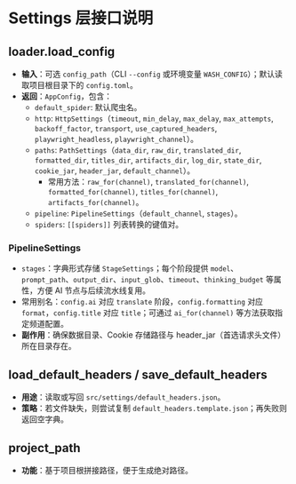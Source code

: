 # Settings 层接口说明

## loader.load_config
- **输入**：可选 `config_path`（CLI `--config` 或环境变量 `WASH_CONFIG`）；默认读取项目根目录下的 `config.toml`。
- **返回**：`AppConfig`，包含：
  - `default_spider`: 默认爬虫名。
  - `http`: `HttpSettings`（`timeout`, `min_delay`, `max_delay`, `max_attempts`, `backoff_factor`, `transport`, `use_captured_headers`, `playwright_headless`, `playwright_channel`）。
  - `paths`: `PathSettings`（`data_dir`, `raw_dir`, `translated_dir`, `formatted_dir`, `titles_dir`, `artifacts_dir`, `log_dir`, `state_dir`, `cookie_jar`, `header_jar`, `default_channel`）。
    - 常用方法：`raw_for(channel)`, `translated_for(channel)`, `formatted_for(channel)`, `titles_for(channel)`, `artifacts_for(channel)`。
  - `pipeline`: `PipelineSettings`（`default_channel`, `stages`）。
  - `spiders`: `[[spiders]]` 列表转换的键值对。

### PipelineSettings
- `stages`：字典形式存储 `StageSettings`；每个阶段提供 `model`、`prompt_path`、`output_dir`、`input_glob`、`timeout`、`thinking_budget` 等属性，方便 AI 节点与后续流水线复用。
- 常用别名：`config.ai` 对应 `translate` 阶段，`config.formatting` 对应 `format`，`config.title` 对应 `title`；可通过 `ai_for(channel)` 等方法获取指定频道配置。
- **副作用**：确保数据目录、Cookie 存储路径与 header_jar（首选请求头文件）所在目录存在。

## load_default_headers / save_default_headers
- **用途**：读取或写回 `src/settings/default_headers.json`。
- **策略**：若文件缺失，则尝试复制 `default_headers.template.json`；再失败则返回空字典。

## project_path
- **功能**：基于项目根拼接路径，便于生成绝对路径。
